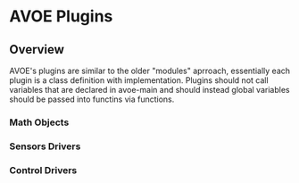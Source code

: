 # AVOE Plugins

## Overview

AVOE's plugins are similar to the older "modules" aprroach, essentially each plugin is a class definition with implementation. Plugins should not call variables that are declared in avoe-main and should instead global variables should be passed into functins via functions.

### Math Objects

### Sensors Drivers

### Control Drivers
